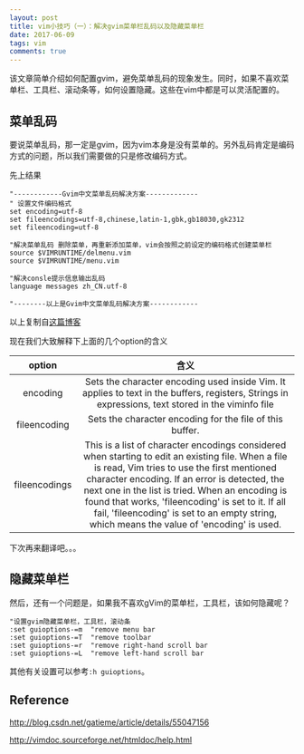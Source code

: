 ```yaml
---
layout: post
title: vim小技巧（一）：解决gvim菜单栏乱码以及隐藏菜单栏
date: 2017-06-09
tags: vim
comments: true
---
```


该文章简单介绍如何配置gvim，避免菜单乱码的现象发生。同时，如果不喜欢菜单栏、工具栏、滚动条等，如何设置隐藏。这些在vim中都是可以灵活配置的。

## 菜单乱码

要说菜单乱码，那一定是gvim，因为vim本身是没有菜单的。另外乱码肯定是编码方式的问题，所以我们需要做的只是修改编码方式。

先上结果
```
"------------Gvim中文菜单乱码解决方案-------------
" 设置文件编码格式
set encoding=utf-8
set fileencodings=utf-8,chinese,latin-1,gbk,gb18030,gk2312
set fileencoding=utf-8

"解决菜单乱码 删除菜单，再重新添加菜单，vim会按照之前设定的编码格式创建菜单栏
source $VIMRUNTIME/delmenu.vim
source $VIMRUNTIME/menu.vim

"解决consle提示信息输出乱码
language messages zh_CN.utf-8

"--------以上是Gvim中文菜单乱码解决方案------------
```

以上复制自[这篇博客](http://blog.csdn.net/gatieme/article/details/55047156)

现在我们大致解释下上面的几个option的含义

| option | 含义|
|:---:|:---:|
|encoding | Sets the character encoding used inside Vim.  It applies to text in the buffers, registers, Strings in expressions, text stored in the viminfo file|
| fileencoding | Sets the character encoding for the file of this buffer. |
| fileencodings | This is a list of character encodings considered when starting to edit an existing file.  When a file is read, Vim tries to use the first mentioned character encoding.  If an error is detected, the next one in the list is tried.  When an encoding is found that works, 'fileencoding' is set to it.  If all fail, 'fileencoding' is set to an empty string, which means the value of 'encoding' is used.|

下次再来翻译吧。。。

## 隐藏菜单栏

然后，还有一个问题是，如果我不喜欢gVim的菜单栏，工具栏，该如何隐藏呢？

```
"设置gvim隐藏菜单栏，工具栏，滚动条
:set guioptions-=m  "remove menu bar
:set guioptions-=T  "remove toolbar
:set guioptions-=r  "remove right-hand scroll bar
:set guioptions-=L  "remove left-hand scroll bar
```

其他有关设置可以参考`:h guioptions`。

## Reference

<http://blog.csdn.net/gatieme/article/details/55047156>

<http://vimdoc.sourceforge.net/htmldoc/help.html>



